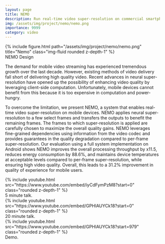 ```yaml
---
layout: page
title: NEMO
description: Run real-time video super-resolution on commercial smartphones
img: /assets/img/project/nemo/nemo.png
importance: 9999
category: video
---
```


<div class="row justify-content-sm-center">
    <div class="col-md mt-3 col-md-6">
        {% include figure.html path="/assets/img/project/nemo/nemo.png" title="Nemo" class="img-fluid rounded z-depth-1" %}
        <div class="caption">
            NEMO Design
        </div>
    </div>
</div>

The demand for mobile video streaming has experienced tremendous growth over the last decade. However, existing methods of video delivery fall short of delivering high quality video. Recent advances in neural super-resolution have opened up the possibility of enhancing video quality by leveraging client-side computation. Unfortunately, mobile devices cannot benefit from this because it is too expensive in computation and power-hungry.

To overcome the limitation, we present NEMO, a system that enables real-time video super-resolution on mobile devices. NEMO applies neural super-resolution to a few select frames and transfers the outputs to benefit the remaining frames. The frames to which super-resolution is applied are carefully chosen to maximize the overall quality gains. NEMO leverages fine-grained dependencies using information from the video codec and provides guarantees in the quality degradation compared to per-frame super-resolution. Our evaluation using a full system implementation on Android shows NEMO improves the overall processing throughput by x11.5, reduces energy consumption by 88.6%, and maintains device temperatures at acceptable levels compared to per-frame super-resolution, while ensuring high video quality. Overall, this leads to a 31.2% improvement in quality of experience for mobile users.


<div class="row justify-content-sm-center">
    <div class="col-md mt-3 mt-md-0 col-md-6">
        {% include youtube.html src="https://www.youtube.com/embed/iyCdFymPzM8?start=0" class="rounded z-depth-1" %}
        <div class="caption">
            5 minute talk.
        </div>
    </div>
    <div class="col-md mt-3 mt-md-0 col-md-6">
        {% include youtube.html src="https://www.youtube.com/embed/GPHlAUYCk18?start=0" class="rounded z-depth-1" %}
        <div class="caption">
            20 minute talk.
        </div>
    </div>
</div>

<div class="row justify-content-sm-center">
    <div class="col-md mt-3 mt-md-0 col-md-6">
        {% include youtube.html src="https://www.youtube.com/embed/GPHlAUYCk18?start=979" class="rounded z-depth-1" %}
        <div class="caption">
            Demo.
        </div>
    </div>
</div>